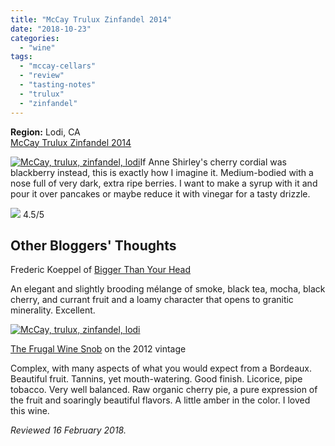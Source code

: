 ```yaml
---
title: "McCay Trulux Zinfandel 2014"
date: "2018-10-23"
categories:
  - "wine"
tags:
  - "mccay-cellars"
  - "review"
  - "tasting-notes"
  - "trulux"
  - "zinfandel"
---
```


**Region:** Lodi, CA\
[McCay Trulux Zinfandel 2014](http://www.mccaycellars.com/)

[![McCay, trulux, zinfandel, lodi](http://s3.amazonaws.com/thegourmez-wpmedia/2018/08/Zins-2-2-400x500.jpg)](http://s3.amazonaws.com/thegourmez-wpmedia/2018/08/Zins-2-2.jpg)If Anne Shirley's cherry cordial was blackberry instead, this is exactly how I imagine it. Medium-bodied with a nose full of very dark, extra ripe berries. I want to make a syrup with it and pour it over pancakes or maybe reduce it with vinegar for a tasty drizzle.




<div class="caption">

[![](http://s3.amazonaws.com/thegourmez-wpmedia/2009/02/rating_truffle1.gif)](http://s3.amazonaws.com/thegourmez-wpmedia/2009/02/rating_truffle1.gif) 4.5/5</div>


## Other Bloggers' Thoughts

Frederic Koeppel of [Bigger Than Your Head](http://biggerthanyourhead.net/2018/03/07/a-celebration-of-zinfandel-part-one-five-wineries/)

An elegant and slightly brooding mélange of smoke, black tea, mocha, black cherry, and currant fruit and a loamy character that opens to granitic minerality. Excellent.

[![McCay, trulux, zinfandel, lodi](http://s3.amazonaws.com/thegourmez-wpmedia/2018/08/Zins-3-2-375x500.jpg)](http://s3.amazonaws.com/thegourmez-wpmedia/2018/08/Zins-3-2.jpg)

[The Frugal Wine Snob](http://www.thefrugalwinesnob.com/2014/09/09/lodi-native-project-great-idea-great-wine/) on the 2012 vintage

Complex, with many aspects of what you would expect from a Bordeaux. Beautiful fruit. Tannins, yet mouth-watering. Good finish. Licorice, pipe tobacco. Very well balanced. Raw organic cherry pie, a pure expression of the fruit and soaringly beautiful flavors. A little amber in the color. I loved this wine.

_Reviewed 16 February 2018._
